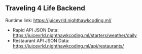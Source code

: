 ## Traveling 4 Life Backend
Runtime link: https://juicevrld.nighthawkcoding.ml/

- Rapid API JSON Data: https://juicevrld.nighthawkcoding.ml/starters/weather/daily
- Restaurant API JSON Data: https://juicevrld.nighthawkcoding.ml/api/restaurants/
